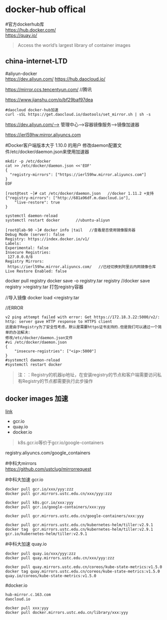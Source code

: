 # docker-hub offical
#官方dockerhub库  
https://hub.docker.com/  
https://quay.io/

>Access the world’s largest library of container images

## china-internet-LTD
#aliyun-docker  
https://dev.aliyun.com/
https://hub.daocloud.io/

https://mirror.ccs.tencentyun.com/  //腾讯

https://www.jianshu.com/p/bf29baf97dea
```
#daocloud docker-hub加速
curl -sSL https://get.daocloud.io/daotools/set_mirror.sh | sh -s

```
https://dev.aliyun.com/--> 管理中心-->容器镜像服务-->镜像加速器  

https://ierl59hw.mirror.aliyuncs.com

#Docker客户端版本大于 1.10.0 的用户
修改daemon配置文件/etc/docker/daemon.json来使用加速器
```
mkdir -p /etc/docker
cat >> /etc/docker/daemon.json <<'EOF'
{
  "registry-mirrors": ["https://ierl59hw.mirror.aliyuncs.com"]
}
EOF

[root@test ~]# cat /etc/docker/daemon.json   //docker 1.11.2 +支持
{"registry-mirrors": ["http://681a96df.m.daocloud.io"],
    "live-restore": true
}
```

```
systemctl daemon-reload
systemctl restart docker       //ubuntu-aliyun
```

```
[root@lab-90 ~]# docker info |tail   //查看是否使用镜像服务器
Debug Mode (server): false
Registry: https://index.docker.io/v1/
Labels:
Experimental: false
Insecure Registries:
 127.0.0.0/8
Registry Mirrors:
 https://ierl59hw.mirror.aliyuncs.com/   //已经切换到阿里云内网镜像仓库
Live Restore Enabled: false
```

docker pull registry
docker save -o registry.tar registry //docker save registry >registry.tar 打包registry容器

//导入镜像
docker load <registry.tar

//ERROR  
```unable to ping registry endpoint https://172.18.3.22:5000/v0/
v2 ping attempt failed with error: Get https://172.18.3.22:5000/v2/: http: server gave HTTP response to HTTPS client
这是由于Registry为了安全性考虑，默认是需要https证书支持的.但是我们可以通过一个简单的办法解决:
修改/etc/docker/daemon.json文件
#vi /etc/docker/daemon.json
{
    "insecure-registries": ["<ip>:5000"] 
}
#systemctl daemon-reload 
#systemctl restart docker
```
>注：<ip>：Registry的机器ip地址，在安装registry的节点和客户端需要访问私有Registry的节点都需要执行此步操作


## docker images 加速
[link](https://www.cnblogs.com/flhs/p/12383895.html)

- gcr.io
- quay.io
- docker.io

>k8s.gcr.io等价于gcr.io/google-containers

registry.aliyuncs.com/google_containers

#中科大mirrors  
https://github.com/ustclug/mirrorrequest
 
#中科大加速 gcr.io
```
docker pull gcr.io/xxx/yyy:zzz
docker pull gcr.mirrors.ustc.edu.cn/xxx/yyy:zzz

docker pull k8s.gcr.io/xxx:yyy
docker pull gcr.io/google-containers/xxx:yyy

docker pull gcr.mirrors.ustc.edu.cn/google-containers/xxx:yyy

docker pull gcr.mirrors.ustc.edu.cn/kubernetes-helm/tiller:v2.9.1
docker tag  gcr.mirrors.ustc.edu.cn/kubernetes-helm/tiller:v2.9.1 gcr.io/kubernetes-helm/tiller:v2.9.1
```

#中科大加速 quay.io
```
docker pull quay.io/xxx/yyy:zzz
docker pull quay.mirrors.ustc.edu.cn/xxx/yyy:zzz

docker pull quay.mirrors.ustc.edu.cn/coreos/kube-state-metrics:v1.5.0
docker tag quay.mirrors.ustc.edu.cn/coreos/kube-state-metrics:v1.5.0 quay.io/coreos/kube-state-metrics:v1.5.0
```

#docker.io
```
hub-mirror.c.163.com
daocloud.io

docker pull xxx:yyy
docker pull docker.mirrors.ustc.edu.cn/library/xxx:yyy
```